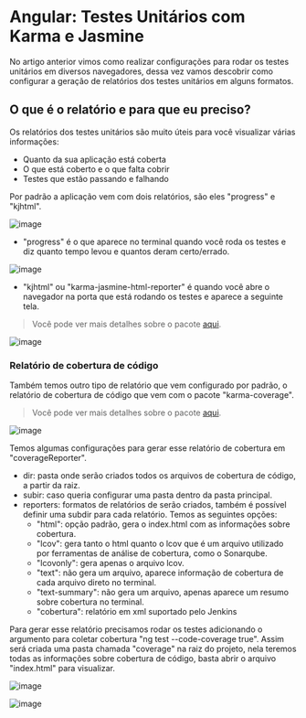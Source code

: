 # Angular: Testes Unitários com Karma e Jasmine

No artigo anterior vimos como realizar configurações para rodar os testes unitários em diversos navegadores, dessa vez vamos descobrir como configurar a geração de relatórios dos testes unitários em alguns formatos.

## O que é o relatório e para que eu preciso?

Os relatórios dos testes unitários são muito úteis para você visualizar várias informações:
- Quanto da sua aplicação está coberta
- O que está coberto e o que falta cobrir
- Testes que estão passando e falhando

Por padrão a aplicação vem com dois relatórios, são eles "progress" e "kjhtml". 

![image](https://user-images.githubusercontent.com/73451858/151710163-ab787ac8-61ff-4d6c-abfb-6d6a65f409e2.png)

- "progress" é o que aparece no terminal quando você roda os testes e diz quanto tempo levou e quantos deram certo/errado.

![image](https://user-images.githubusercontent.com/73451858/151710125-9775e294-73d4-4ec4-a57e-24d6cb30b49d.png)

- "kjhtml" ou "karma-jasmine-html-reporter" é quando você abre o navegador na porta que está rodando os testes e aparece a seguinte tela.
> Você pode ver mais detalhes sobre o pacote [aqui](https://www.npmjs.com/package/karma-jasmine-html-reporter).

![image](https://user-images.githubusercontent.com/73451858/151710021-85b8aa8b-97b6-4d9d-9651-7061150f7510.png)

### Relatório de cobertura de código

Também temos outro tipo de relatório que vem configurado por padrão, o relatório de cobertura de código que vem com o pacote "karma-coverage". 
> Você pode ver mais detalhes sobre o pacote [aqui](https://www.npmjs.com/package/karma-coverage).

![image](https://user-images.githubusercontent.com/73451858/151711004-8e1e10ef-88cb-4fda-97f8-1b8091cf9ad8.png)

Temos algumas configurações para gerar esse relatório de cobertura em "coverageReporter".
- dir: pasta onde serão criados todos os arquivos de cobertura de código, a partir da raiz.
- subir: caso queria configurar uma pasta dentro da pasta principal.
- reporters: formatos de relatórios de serão criados, também é possível definir uma subdir para cada relatório. Temos as seguintes opções:
  - "html": opção padrão, gera o index.html com as informações sobre cobertura.
  - "lcov": gera tanto o html quanto o lcov que é um arquivo utilizado por ferramentas de análise de cobertura, como o Sonarqube.
  - "lcovonly": gera apenas o arquivo lcov.
  - "text": não gera um arquivo, aparece informação de cobertura de cada arquivo direto no terminal.
  - "text-summary": não gera um arquivo, apenas aparece um resumo sobre cobertura no terminal.
  - "cobertura": relatório em xml suportado pelo Jenkins

Para gerar esse relatório precisamos rodar os testes adicionando o argumento para coletar cobertura "ng test --code-coverage true". Assim será criada uma pasta chamada "coverage" na raiz do projeto, nela teremos todas as informações sobre cobertura de código, basta abrir o arquivo "index.html" para visualizar.

![image](https://user-images.githubusercontent.com/73451858/151710901-9e2d2c6f-e2a6-4406-8637-d0d906ebd29d.png)

![image](https://user-images.githubusercontent.com/73451858/151710857-b22477dd-2001-4de2-9d9b-48208a42664d.png)
